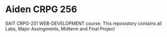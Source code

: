 # Aiden CRPG 256
 
 SAIT CRPG-251 WEB-DEVELOPMENT course.
 This reposistory contains all Labs, Major Assingments, Midterm and Final Project 
